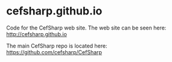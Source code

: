 # cefsharp.github.io

Code for the CefSharp web site. The web site can be seen here: http://cefsharp.github.io

The main CefSharp repo is located here: https://github.com/cefsharp/CefSharp
